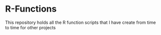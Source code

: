 # R-Functions

This repository holds all the R function scripts that I have create from time to time for other projects
